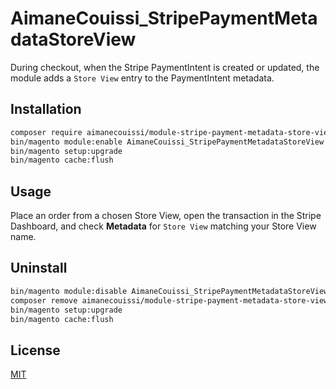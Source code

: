 # AimaneCouissi_StripePaymentMetadataStoreView

During checkout, when the Stripe PaymentIntent is created or updated, the module adds a `Store View` entry to the PaymentIntent metadata.

## Installation
```bash
composer require aimanecouissi/module-stripe-payment-metadata-store-view
bin/magento module:enable AimaneCouissi_StripePaymentMetadataStoreView
bin/magento setup:upgrade
bin/magento cache:flush
```

## Usage
Place an order from a chosen Store View, open the transaction in the Stripe Dashboard, and check **Metadata** for `Store View` matching your Store View name.

## Uninstall
```bash
bin/magento module:disable AimaneCouissi_StripePaymentMetadataStoreView
composer remove aimanecouissi/module-stripe-payment-metadata-store-view
bin/magento setup:upgrade
bin/magento cache:flush
```

## License
[MIT](LICENSE)
